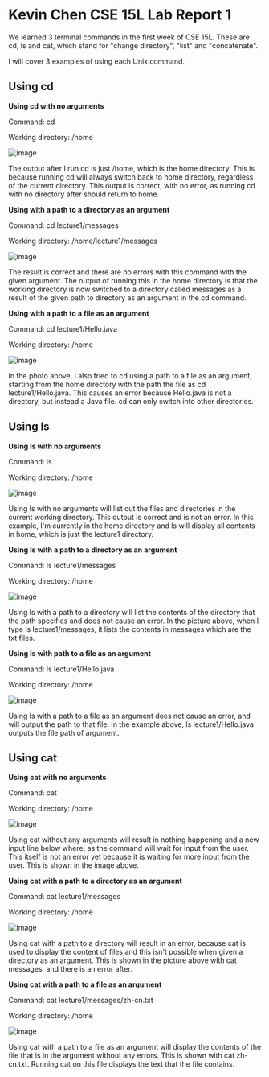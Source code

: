 # **Kevin Chen CSE 15L Lab Report 1**
We learned 3 terminal commands in the first week of CSE 15L. These are cd, ls and cat, which stand for "change directory", "list" and "concatenate".

I will cover 3 examples of using each Unix command.

## Using cd

**Using cd with no arguments**
   
Command: cd

Working directory: /home

![image](https://github.com/kevinkchen1/cse15l-lab-reports/assets/108315438/8abad140-7b3b-4e81-a1fb-00a13f9b1dd2)

The output after I run cd is just /home, which is the home directory. This is because running cd will always switch back to home directory, regardless of the current directory. This output is correct, with no error, as running cd with no directory after should return to home.<br>


**Using with a path to a directory as an argument**
   
Command: cd lecture1/messages

Working directory: /home/lecture1/messages

![image](https://github.com/kevinkchen1/cse15l-lab-reports/assets/108315438/c8284048-eb6d-42bf-81a4-9e1067234e02)

The result is correct and there are no errors with this command with the given argument. The output of running this in the home directory is that the working directory is now switched to a directory called messages as a result of the given path to directory as an argument in the cd command.


**Using with a path to a file as an argument**
   
Command: cd lecture1/Hello.java

Working directory: /home

![image](https://github.com/kevinkchen1/cse15l-lab-reports/assets/108315438/0a696e53-99b1-4c3b-a670-aa0050f34327)

In the photo above, I also tried to cd using a path to a file as an argument, starting from the home directory with the path the file as cd lecture1/Hello.java. This causes an error because Hello.java is not a directory, but instead a Java file. cd can only switch into other directories.


## **Using ls**

**Using ls with no arguments**

Command: ls

Working directory: /home

![image](https://github.com/kevinkchen1/cse15l-lab-reports/assets/108315438/86075145-ebaa-44da-8d62-b2a205b5b8c0)


Using ls with no arguments will list out the files and directories in the current working directory. This output is correct and is not an error. In this example, I'm currently in the home directory and ls will display all contents in home, which is just the lecture1 directory. 


**Using ls with a path to a directory as an argument**
   
Command: ls lecture1/messages

Working directory: /home

![image](https://github.com/kevinkchen1/cse15l-lab-reports/assets/108315438/cff186a7-40ad-4d6a-8d80-265b18200dcb)


Using ls with a path to a directory will list the contents of the directory that the path specifies and does not cause an error. In the picture above, when I type ls lecture1/messages, it lists the contents in messages which are the txt files.


**Using ls with path to a file as an argument**
   
Command: ls lecture1/Hello.java

Working directory: /home

![image](https://github.com/kevinkchen1/cse15l-lab-reports/assets/108315438/1e96c1eb-dfb8-421f-a8f6-ae79a1ee6698)


Using ls with a path to a file as an argument does not cause an error, and will output the path to that file. In the example above, ls lecture1/Hello.java outputs the file path of argument.


## **Using cat**

**Using cat with no arguments**
   
Command: cat

Working directory: /home

![image](https://github.com/kevinkchen1/cse15l-lab-reports/assets/108315438/981e9899-dea4-4e15-8090-c1e51211ecd8)


Using cat without any arguments will result in nothing happening and a new input line below where, as the command will wait for input from the user. This itself is not an error yet because it is waiting for more input from the user. This is shown in the image above.


**Using cat with a path to a directory as an argument**

Command: cat lecture1/messages

Working directory: /home

![image](https://github.com/kevinkchen1/cse15l-lab-reports/assets/108315438/476e717d-6943-4847-894b-0858d686cdb7)


Using cat with a path to a directory will result in an error, because cat is used to display the content of files and this isn't possible when given a directory as an argument. This is shown in the picture above with cat messages, and there is an error after.


**Using cat with a path to a file as an argument**

Command: cat lecture1/messages/zh-cn.txt

Working directory: /home

![image](https://github.com/kevinkchen1/cse15l-lab-reports/assets/108315438/61e01679-a76a-4449-a3bd-99370921105e)


Using cat with a path to a file as an argument will display the contents of the file that is in the argument without any errors. This is shown with cat zh-cn.txt. Running cat on this file displays the text that the file contains.

